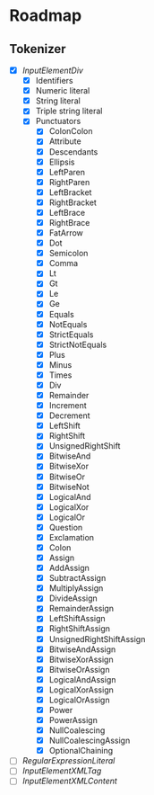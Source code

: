 # Roadmap

## Tokenizer

- [x] *InputElementDiv*
  - [x] Identifiers
  - [x] Numeric literal
  - [x] String literal
  - [x] Triple string literal
  - [x] Punctuators
    - [x] ColonColon
    - [x] Attribute
    - [x] Descendants
    - [x] Ellipsis
    - [x] LeftParen
    - [x] RightParen
    - [x] LeftBracket
    - [x] RightBracket
    - [x] LeftBrace
    - [x] RightBrace
    - [x] FatArrow
    - [x] Dot
    - [x] Semicolon
    - [x] Comma
    - [x] Lt
    - [x] Gt
    - [x] Le
    - [x] Ge
    - [x] Equals
    - [x] NotEquals
    - [x] StrictEquals
    - [x] StrictNotEquals
    - [x] Plus
    - [x] Minus
    - [x] Times
    - [x] Div
    - [x] Remainder
    - [x] Increment
    - [x] Decrement
    - [x] LeftShift
    - [x] RightShift
    - [x] UnsignedRightShift
    - [x] BitwiseAnd
    - [x] BitwiseXor
    - [x] BitwiseOr
    - [x] BitwiseNot
    - [x] LogicalAnd
    - [x] LogicalXor
    - [x] LogicalOr
    - [x] Question
    - [x] Exclamation
    - [x] Colon
    - [x] Assign
    - [x] AddAssign
    - [x] SubtractAssign
    - [x] MultiplyAssign
    - [x] DivideAssign
    - [x] RemainderAssign
    - [x] LeftShiftAssign
    - [x] RightShiftAssign
    - [x] UnsignedRightShiftAssign
    - [x] BitwiseAndAssign
    - [x] BitwiseXorAssign
    - [x] BitwiseOrAssign
    - [x] LogicalAndAssign
    - [x] LogicalXorAssign
    - [x] LogicalOrAssign
    - [x] Power
    - [x] PowerAssign
    - [x] NullCoalescing
    - [x] NullCoalescingAssign
    - [x] OptionalChaining
- [ ] *RegularExpressionLiteral*
- [ ] *InputElementXMLTag*
- [ ] *InputElementXMLContent*